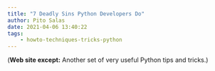 ```yaml
---
title: "7 Deadly Sins Python Developers Do"
author: Pito Salas
date: 2021-04-06 13:40:22
tags:
    - howto-techniques-tricks-python
---
```



(**Web site except:** Another set of very useful Python tips and tricks.) 
